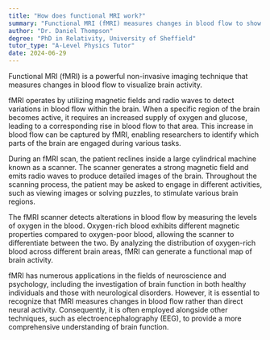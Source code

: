 ```yaml
---
title: "How does functional MRI work?"
summary: "Functional MRI (fMRI) measures changes in blood flow to show brain activity."
author: "Dr. Daniel Thompson"
degree: "PhD in Relativity, University of Sheffield"
tutor_type: "A-Level Physics Tutor"
date: 2024-06-29
---
```


Functional MRI (fMRI) is a powerful non-invasive imaging technique that measures changes in blood flow to visualize brain activity.

fMRI operates by utilizing magnetic fields and radio waves to detect variations in blood flow within the brain. When a specific region of the brain becomes active, it requires an increased supply of oxygen and glucose, leading to a corresponding rise in blood flow to that area. This increase in blood flow can be captured by fMRI, enabling researchers to identify which parts of the brain are engaged during various tasks.

During an fMRI scan, the patient reclines inside a large cylindrical machine known as a scanner. The scanner generates a strong magnetic field and emits radio waves to produce detailed images of the brain. Throughout the scanning process, the patient may be asked to engage in different activities, such as viewing images or solving puzzles, to stimulate various brain regions.

The fMRI scanner detects alterations in blood flow by measuring the levels of oxygen in the blood. Oxygen-rich blood exhibits different magnetic properties compared to oxygen-poor blood, allowing the scanner to differentiate between the two. By analyzing the distribution of oxygen-rich blood across different brain areas, fMRI can generate a functional map of brain activity.

fMRI has numerous applications in the fields of neuroscience and psychology, including the investigation of brain function in both healthy individuals and those with neurological disorders. However, it is essential to recognize that fMRI measures changes in blood flow rather than direct neural activity. Consequently, it is often employed alongside other techniques, such as electroencephalography (EEG), to provide a more comprehensive understanding of brain function.
    